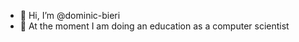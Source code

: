 - 👋 Hi, I’m @dominic-bieri
- 👕 At the moment I am doing an education as a computer scientist
<!---
dominic-bieri/dominic-bieri is a ✨ special ✨ repository because its `README.md` (this file) appears on your GitHub profile.
You can click the Preview link to take a look at your changes.
--->
